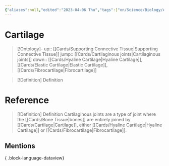 ```yaml
---
{"aliases":null,"edited":"2023-04-06 Thu","tags":["on/Science/Biology/Anatomy","Uni/LFS122"],"date created":"2022-12-10 Sat","dg-publish":true,"permalink":"/cards/cartilage/","dgPassFrontmatter":true}
---
```


# Cartilage

> [!Ontology]-
> up:: [[Cards/Supporting Connective Tissue\|Supporting Connective Tissue]]
> jump:: [[Cards/Cartilaginous joints\|Cartilaginous joints]]
> down:: [[Cards/Hyaline Cartilage\|Hyaline Cartilage]], [[Cards/Elastic Cartilage\|Elastic Cartilage]], [[Cards/Fibrocartilage\|Fibrocartilage]]

> [!Definition] Definition

# Reference


<div class="transclusion internal-embed is-loaded"><div class="markdown-embed">



> [!Definition] Definition
> Cartilaginous joints are a type of joint where the [[Cards/Bone Tissue\|bones]] are entirely joined by [[Cards/Cartilage\|Cartilage]], either [[Cards/Hyaline Cartilage\|Hyaline Cartilage]] or [[Cards/Fibrocartilage\|Fibrocartilage]].

</div></div>


## Mentions


{ .block-language-dataview}